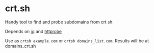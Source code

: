 # crt.sh

Handy tool to find and probe subdomains from crt sh

Depends on [jq](https://github.com/stedolan/jq) and [httprobe](https://github.com/tomnomnom/httprobe)

Use as `crtsh example.com` or `crtsh domains_list.com`. Results will be at domains_crt.sh 
